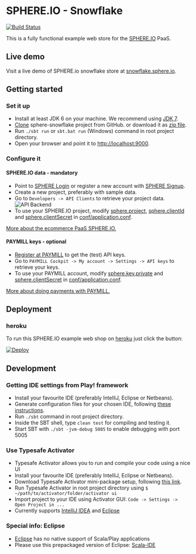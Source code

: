 SPHERE.IO - Snowflake
=====================

[![Build Status](https://travis-ci.org/commercetools/sphere-snowflake.png)](https://travis-ci.org/commercetools/sphere-snowflake)

This is a fully functional example web store for the [SPHERE.IO](http://sphere.io) PaaS.

## Live demo
Visit a live demo of SPHERE.io snowflake store at [snowflake.sphere.io](http://snowflake.sphere.io/).

## Getting started

### Set it up
- Install at least JDK 6 on your machine. We recommend using [JDK 7](http://www.oracle.com/technetwork/java/javase/downloads/jdk7-downloads-1880260.html).
- [Clone](http://git-scm.com/book/en/Git-Basics-Getting-a-Git-Repository#Cloning-an-Existing-Repository) sphere-snowflake project from GitHub. or download it as [zip file](https://github.com/commercetools/sphere-snowflake/archive/master.zip).
- Run `./sbt run` or `sbt.bat run` (Windows) command in root project directory.
- Open your browser and point it to [http://localhost:9000](http://localhost:9000).

### Configure it

#### SPHERE.IO data - mandatory
- Point to [SPHERE Login](https://admin.sphere.io/login) or register a new account with [SPHERE Signup](https://admin.sphere.io/signup).
- Create a new project, preferably with sample data.
- Go to `Developers -> API Clients` to retrieve your project data.
![API Backend](https://raw.github.com/commercetools/sphere-snowflake/master/public/images/mc_api.png)
- To use your SPHERE.IO project, modify [sphere.project](https://github.com/commercetools/sphere-snowflake/blob/master/conf/application.conf#L24), [sphere.clientId](https://github.com/commercetools/sphere-snowflake/blob/master/conf/application.conf#L26) and [sphere.clientSecret](https://github.com/commercetools/sphere-snowflake/blob/master/conf/application.conf#L28) in [conf/application.conf](https://github.com/commercetools/sphere-snowflake/blob/master/conf/application.conf).

[More about the ecommerce PaaS SPHERE.IO.](http://dev.sphere.io)

#### PAYMILL keys - optional
- [Register at PAYMILL](https://app.paymill.com/en-gb/auth/register) to get the (test) API keys.
- Go to `PAYMILL Cockpit -> My account -> Settings -> API keys` to retrieve your keys.
- To use your PAYMILL account, modify [sphere.key.private](https://github.com/commercetools/sphere-snowflake/blob/master/conf/application.conf#L52) and [sphere.clientSecret](https://github.com/commercetools/sphere-snowflake/blob/master/conf/application.conf#L24) in [conf/application.conf](https://github.com/commercetools/sphere-snowflake/blob/master/conf/application.conf).

[More about doing payments with PAYMILL.](http://www.paymill.com)

## Deployment

### heroku

To run this SPHERE.IO example web shop on [heroku](https://www.heroku.com) just click the button:

<a href="https://heroku.com/deploy?template=https://github.com/commercetools/sphere-snowflake"><img src="https://www.herokucdn.com/deploy/button.png" alt="Deploy"></a>

## Development

### Getting IDE settings from Play! framework

- Install your favourite IDE (preferably IntelliJ, Eclipse or Netbeans).
- Generate configuration files for your chosen IDE, following [these instructions](http://www.playframework.com/documentation/2.2.x/IDE).
- Run `./sbt` command in root project directory.
- Inside the SBT shell, type `clean test` for compiling and testing it.
- Start SBT with `./sbt -jvm-debug 5005` to enable debugging with port 5005

### Use Typesafe Activator

- Typesafe Activator allows you to run and compile your code using a nice UI
- Install your favourite IDE (preferably IntelliJ, Eclipse or Netbeans).
- Download Typesafe Activator mini-package setup, following [this link](https://typesafe.com/platform/getstarted).
- Run Typesafe Activator in root project directory using `$ ~/path/to/activator/folder/activator ui`
- Import project to your IDE using Activator GUI: `Code -> Settings -> Open Project in ...`
- Currently supports [IntelliJ IDEA](http://www.jetbrains.com/idea/) and [Eclipse](https://www.eclipse.org/)

### Special info: Eclipse

- [Eclipse](https://www.eclipse.org/) has no native support of Scala/Play applications
- Please use this prepackaged version of Eclipse: [Scala-IDE](http://scala-ide.org)
